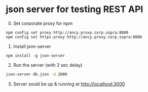 # json server for testing REST API

0. Set corporate proxy for npm
```npm
npm config set proxy http://ancy.proxy.corp.sopra:8080
npm config set https-proxy http://ancy.proxy.corp.sopra:8080
```

1. Install json-server
```npm
npm install -g json-server
```
2. Run the server (with 2 sec delay)
```bash
json-server db.json -d 2000
```
3. Server sould be up & running at [http://localhost:3000](http://localhost:3000)